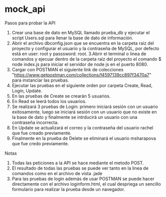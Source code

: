 # mock_api

Pasos para probar la API

1. Crear una base de dato en MySQL llamado prueba_db y ejecutar el script Users.sql para llenar
la base de dato de información.
2. Abrir el archivo dbconfig.json que se encuentra en la carpeta raiz del proyecto y 
configurar el usuario y la contraseña de MySQL, por defecto está en user: root y passsword: root.
3.Abrir el terminal o linea de comandos y ejecuar dentro de la carpeta raíz del proyecto el
comando $ node index.js para iniciar el servidor de node js en el puerto 8080.
4. Cargar con POSTMAN el siguiente link de colecciones "https://www.getpostman.com/collections/f4597139cc897f3470a7"
para instanciar las pruebas.
5. Ejecutar las pruebas en el siguiente orden por carpeta Create, Read, Login, Update.
6. En las pruebas de Create se crearán 5 usuarios.
7. En Read se leerá todos los usuarios.
8. Se realizará 3 pruebas de Login: primero iniciará sesión con un usuario exitosamente,
luego se iniciará sesión con un usuario que no existe en la base de dato y finalmente se intrducirá un usuario con
una contraseña incorrecta.
9. En Update se actualizará el correo y la contraseña del usuario rachel que fue creado previamente.
10. Finalmente en la prueba de Delete se eliminará el usuario msharapova que fue credo previamente.

Notas
1. Todas las peticiones a la API se hace mediante el metodo POST.
2. El resultado de todas las pruebas se puede ver tanto en la linea de comandos como en el archivo de vista .jade
3. Para las pruebas de login además de usar POSTMAN se puede hacer directamente con el archivo loginform.html, el
cual despriega un sencillo formulario para realizar la prueba desde un navegador.